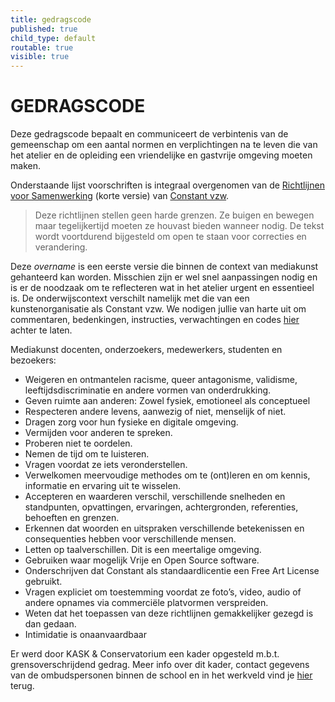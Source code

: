 ```yaml
---
title: gedragscode
published: true
child_type: default
routable: true
visible: true
---
```

# GEDRAGSCODE
Deze gedragscode bepaalt en communiceert de verbintenis van de gemeenschap om een aantal normen en verplichtingen na te leven die van het atelier en de opleiding een vriendelijke en gastvrije omgeving moeten maken.    

Onderstaande lijst voorschriften is integraal overgenomen van de [Richtlijnen voor Samenwerking](https://constantvzw.org/site/Richtlijnen-voor-samenwerking-een-update.html?lang=nl?w=https://constantvzw.org/wefts/orientationspourcollaboration.nl.html) (korte versie) van [Constant vzw](https://constantvzw.org/).
> Deze richtlijnen stellen geen harde grenzen. Ze buigen en bewegen maar tegelijkertijd moeten ze houvast bieden wanneer nodig. De tekst wordt voortdurend bijgesteld om open te staan voor correcties en verandering.    

Deze *overname* is een eerste versie die binnen de context van mediakunst gehanteerd kan worden. Misschien zijn er wel snel aanpassingen nodig en is er de noodzaak om te reflecteren wat in het atelier urgent en essentieel is. De onderwijscontext verschilt namelijk met die van een kunstenorganisatie als Constant vzw. We nodigen jullie van harte uit om commentaren, bedenkingen, instructies, verwachtingen en codes [hier](https://leper.noho.st/pad/p/2021_MK_intern_gedragscode) achter te laten.

Mediakunst docenten, onderzoekers, medewerkers, studenten en bezoekers:
- Weigeren en ontmantelen racisme, queer antagonisme, validisme, leeftijdsdiscriminatie en andere vormen van onderdrukking.
- Geven ruimte aan anderen: Zowel fysiek, emotioneel als conceptueel
- Respecteren andere levens, aanwezig of niet, menselijk of niet.
- Dragen zorg voor hun fysieke en digitale omgeving.
- Vermijden voor anderen te spreken.
- Proberen niet te oordelen.
- Nemen de tijd om te luisteren.
- Vragen voordat ze iets veronderstellen.
- Verwelkomen meervoudige methodes om te (ont)leren en om kennis, informatie en ervaring uit te wisselen.
- Accepteren en waarderen verschil, verschillende snelheden en standpunten, opvattingen, ervaringen, achtergronden, referenties, behoeften en grenzen.
- Erkennen dat woorden en uitspraken verschillende betekenissen en consequenties hebben voor verschillende mensen.
- Letten op taalverschillen. Dit is een meertalige omgeving.
- Gebruiken waar mogelijk Vrije en Open Source software.
- Onderschrijven dat Constant als standaardlicentie een Free Art License gebruikt.
- Vragen expliciet om toestemming voordat ze foto’s, video, audio of andere opnames via commerciële platvormen verspreiden.
- Weten dat het toepassen van deze richtlijnen gemakkelijker gezegd is dan gedaan.
- Intimidatie is onaanvaardbaar

Er werd door KASK & Conservatorium een kader opgesteld m.b.t. grensoverschrijdend gedrag. Meer info over dit kader, contact gegevens van de ombudspersonen binnen de school en in het werkveld vind je [hier](https://schoolofartsgent.be/nl/over-ons/cultuur-van-zorg/grensoverschrijdend-gedrag/) terug.
